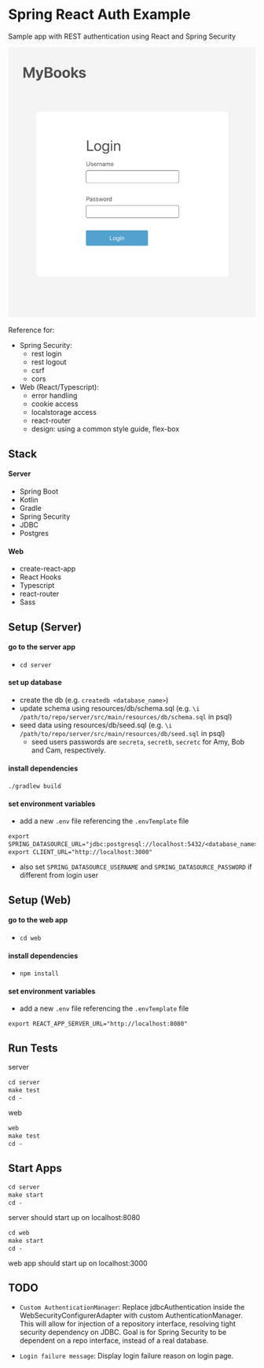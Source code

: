# Spring React Auth Example
Sample app with REST authentication using React and Spring Security 

![screenshot](/screenshot.png?raw=true)

Reference for:
- Spring Security:
    - rest login
    - rest logout
    - csrf
    - cors
- Web (React/Typescript): 
    - error handling
    - cookie access
    - localstorage access
    - react-router
    - design: using a common style guide, flex-box

## Stack
#### Server
- Spring Boot
- Kotlin
- Gradle
- Spring Security
- JDBC
- Postgres

#### Web
- create-react-app
- React Hooks
- Typescript
- react-router
- Sass


## Setup (Server)

#### go to the server app
- `cd server`

#### set up database
- create the db (e.g. `createdb <database_name>`)
- update schema using resources/db/schema.sql (e.g. `\i /path/to/repo/server/src/main/resources/db/schema.sql` in psql)
- seed data using resources/db/seed.sql  (e.g. `\i /path/to/repo/server/src/main/resources/db/seed.sql` in psql)
    - seed users passwords are `secreta`, `secretb`, `secretc` for Amy, Bob and Cam, respectively. 

#### install dependencies

`./gradlew build`

#### set environment variables
- add a new `.env` file referencing the `.envTemplate` file
```
export SPRING_DATASOURCE_URL="jdbc:postgresql://localhost:5432/<database_name>"
export CLIENT_URL="http://localhost:3000"
```
- also set `SPRING_DATASOURCE_USERNAME` and `SPRING_DATASOURCE_PASSWORD` if different from login user

## Setup (Web)
#### go to the web app
- `cd web`

#### install dependencies
- `npm install`

#### set environment variables
- add a new `.env` file referencing the `.envTemplate` file
```
export REACT_APP_SERVER_URL="http://localhost:8080"
```

## Run Tests
server
```
cd server
make test
cd -
```
web
```
web
make test
cd -
```

## Start Apps
```
cd server
make start
cd -
```
server should start up on localhost:8080
```
cd web
make start
cd -
```
web app should start up on localhost:3000

## TODO
- `Custom AuthenticationManager`: Replace jdbcAuthentication inside the WebSecurityConfigurerAdapter with custom AuthenticationManager.
This will allow for injection of a repository interface, resolving tight security dependency on JDBC.
Goal is for Spring Security to be dependent on a repo interface, instead of a real database.

- `Login failure message`: Display login failure reason on login page.
    
 
